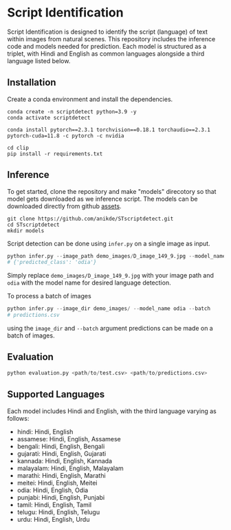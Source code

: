 # Script Identification
Script Identification is designed to identify the script (language) of text within images from natural scenes. This repository includes the inference code and models needed for prediction. Each model is structured as a triplet, with Hindi and English as common languages alongside a third language listed below. 

## Installation
Create a conda environment and install the dependencies.
```
conda create -n scriptdetect python=3.9 -y
conda activate scriptdetect

conda install pytorch==2.3.1 torchvision==0.18.1 torchaudio==2.3.1 pytorch-cuda=11.8 -c pytorch -c nvidia

cd clip
pip install -r requirements.txt
```

## Inference
To get started, clone the repository and make "models" direcotory so that model gets downloaded as we inference script. The models can be downloaded directly from github [assets](https://github.com/anikde/STscriptdetect/releases/tag/V1).
```
git clone https://github.com/anikde/STscriptdetect.git
cd STscriptdetect
mkdir models
```

Script detection can be done using ```infer.py``` on a single image as input.

```python
python infer.py --image_path demo_images/D_image_149_9.jpg --model_name odia
# {'predicted_class': 'odia'}
```
Simply replace ```demo_images/D_image_149_9.jpg``` with your image path and ```odia``` with the model name for desired language detection.

To process a batch of images
```python
python infer.py --image_dir demo_images/ --model_name odia --batch
# predictions.csv
```
using the ```image_dir``` and ```--batch``` argument predictions can be made on a batch of images.


## Evaluation

```python
python evaluation.py <path/to/test.csv> <path/to/predictions.csv>
``` 

## Supported Languages
Each model includes Hindi and English, with the third language varying as follows:

- hindi: Hindi, English
- assamese: Hindi, English, Assamese
- bengali: Hindi, English, Bengali
- gujarati: Hindi, English, Gujarati
- kannada: Hindi, English, Kannada
- malayalam: Hindi, English, Malayalam
- marathi: Hindi, English, Marathi
- meitei: Hindi, English, Meitei
- odia: Hindi, English, Odia
- punjabi: Hindi, English, Punjabi
- tamil: Hindi, English, Tamil
- telugu: Hindi, English, Telugu
- urdu: Hindi, English, Urdu
